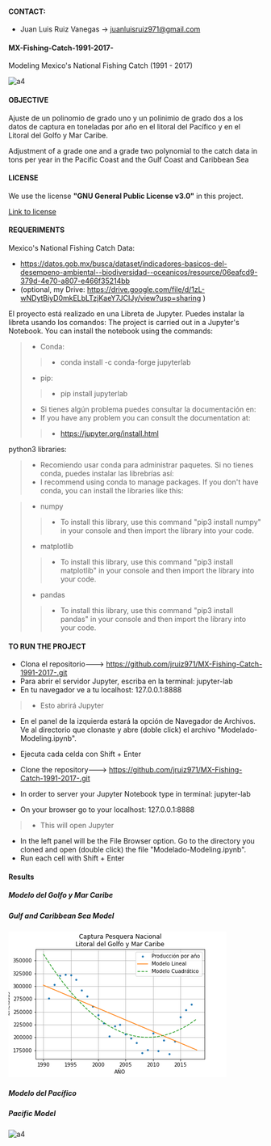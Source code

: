 #### CONTACT:
- Juan Luis Ruiz Vanegas -> juanluisruiz971@gmail.com
#### MX-Fishing-Catch-1991-2017-
Modeling Mexico's National Fishing Catch (1991 - 2017)

![a4](https://github.com/jruiz971/MX-Fishing-Catch-1991-2017-/blob/main/img/Rep%C3%BAblica%20Mexicana.png)

#### OBJECTIVE
Ajuste de un polinomio de grado uno  y un polinimio de grado dos a los datos de captura en toneladas por año en el litoral del Pacífico y en el Litoral del Golfo y Mar Caribe.

Adjustment of a grade one and a grade two polynomial to the catch data in tons per year in the Pacific Coast and the Gulf Coast and Caribbean Sea

#### LICENSE 

We use the license **"GNU General Public License v3.0"** in this project.

[Link to license](https://github.com/jruiz971/MX-Fishing-Catch-1991-2017-/blob/main/LICENSE)

#### REQUERIMENTS

Mexico's National Fishing Catch Data:
- https://datos.gob.mx/busca/dataset/indicadores-basicos-del-desempeno-ambiental--biodiversidad--oceanicos/resource/06eafcd9-379d-4e70-a807-e466f35214bb
- (optional, my Drive: https://drive.google.com/file/d/1zL-wNDytBiyD0mkELbLTzjKaeY7JCIJy/view?usp=sharing ) 


El proyecto está realizado en una Libreta de Jupyter. Puedes instalar la libreta usando los comandos:
The project is carried out in a Jupyter's Notebook. You can install the notebook using the commands:
> - Conda:
>> - conda install -c conda-forge jupyterlab
> - pip:
>> - pip install jupyterlab
> - Si tienes algún problema puedes consultar la documentación en:
> - If you have any problem you can consult the documentation at:
>> - https://jupyter.org/install.html

python3 libraries:
> - Recomiendo usar conda para administrar paquetes. Si no tienes conda, puedes instalar las librebrías así:
> - I recommend using conda to manage packages. If you don't have conda, you can install the libraries like this:

> - numpy
>> - To install this library, use this command "pip3 install numpy" in your console and then import the library into your code.
> - matplotlib
>> - To install this library, use this command "pip3 install matplotlib" in your console and then import the library into your code.
> - pandas
>> - To install this library, use this command "pip3 install pandas" in your console and then import the library into your code.

#### TO RUN THE PROJECT
- Clona el repositorio---> https://github.com/jruiz971/MX-Fishing-Catch-1991-2017-.git
- Para abrir el servidor Jupyter, escriba en la terminal: jupyter-lab
- En tu navegador ve a tu localhost: 127.0.0.1:8888
> - Esto abrirá Jupyter
- En el panel de la izquierda estará la opción de Navegador de Archivos. Ve al directorio que clonaste y abre (doble click) el archivo "Modelado-Modeling.ipynb".
- Ejecuta cada celda con Shift + Enter

- Clone the repository---> https://github.com/jruiz971/MX-Fishing-Catch-1991-2017-.git
- In order to server your Jupyter Notebook type in terminal: jupyter-lab
- On your browser go to your localhost: 127.0.0.1:8888
> - This will open Jupyter
- In the left panel will be the File Browser option. Go to the directory you cloned and open (double click) the file "Modelado-Modeling.ipynb".
- Run each cell with Shift + Enter

#### Results
##### Modelo del Golfo y Mar Caribe
##### Gulf and Caribbean Sea Model
![a4](https://github.com/jruiz971/MX-Fishing-Catch-1991-2017-/blob/main/img/Litoral%20del%20Golfo%20y%20Mar%20Caribe.png)

##### Modelo del Pacífico
##### Pacific Model
![a4](https://github.com/jruiz971/MX-Fishing-Catch-1991-2017-/blob/main/img/Litoral%20del%20Pac%C3%ADfico.png)

